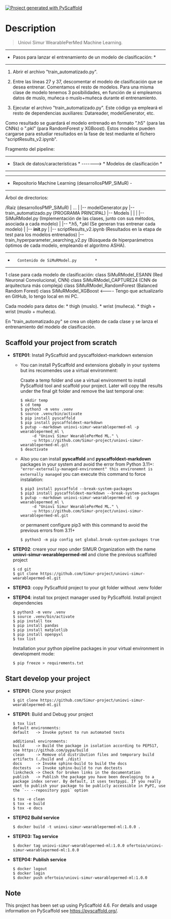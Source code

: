 <!-- These are examples of badges you might want to add to your README:
     please update the URLs accordingly

[![Built Status](https://api.cirrus-ci.com/github/<USER>/uniovi-simur-wearablepermed-ml.svg?branch=main)](https://cirrus-ci.com/github/<USER>/uniovi-simur-wearablepermed-ml)
[![ReadTheDocs](https://readthedocs.org/projects/uniovi-simur-wearablepermed-ml/badge/?version=latest)](https://uniovi-simur-wearablepermed-ml.readthedocs.io/en/stable/)
[![Coveralls](https://img.shields.io/coveralls/github/<USER>/uniovi-simur-wearablepermed-ml/main.svg)](https://coveralls.io/r/<USER>/uniovi-simur-wearablepermed-ml)
[![PyPI-Server](https://img.shields.io/pypi/v/uniovi-simur-wearablepermed-ml.svg)](https://pypi.org/project/uniovi-simur-wearablepermed-ml/)
[![Conda-Forge](https://img.shields.io/conda/vn/conda-forge/uniovi-simur-wearablepermed-ml.svg)](https://anaconda.org/conda-forge/uniovi-simur-wearablepermed-ml)
[![Monthly Downloads](https://pepy.tech/badge/uniovi-simur-wearablepermed-ml/month)](https://pepy.tech/project/uniovi-simur-wearablepermed-ml)
[![Twitter](https://img.shields.io/twitter/url/http/shields.io.svg?style=social&label=Twitter)](https://twitter.com/uniovi-simur-wearablepermed-ml)
-->

[![Project generated with PyScaffold](https://img.shields.io/badge/-PyScaffold-005CA0?logo=pyscaffold)](https://pyscaffold.org/)

# Description

> Uniovi Simur WearablePerMed Machine Learning.

*********************************************************************
* Pasos para lanzar el entrenamiento de un modelo de clasificación: *
*********************************************************************

1. Abrir el archivo "train_automatizado.py".

2. Entre las líneas 27 y 37, descomentar el modelo de clasificación que se desea entrenar. Comentamos
   el resto de modelos. Para una misma clase de modelo tenemos 3 posibilidades, en función de si
   empleamos datos de muslo, muñeca o muslo+muñeca durante el entrenamiento.

3. Ejecutar el archivo "train_automatizado.py". Este código ya empleará el resto de dependencias auxiliares:
   Datareader, modelGenerator, etc.

Como resultado se guardará el modelo entrenado en formato ".h5" (para las CNNs) o ".pkl" (para RandomForest y XGBoost).
Estos modelos pueden cargarse para estudiar resultados en la fase de test mediante el fichero "scriptResults_v2.ipynb".

Fragmento del pipeline:

**********************************           **********************************
* Stack de datos/características *  -------> *    Modelos de clasificación    *
**********************************           **********************************


-------------------------------------------------------
- Repositorio Machine Learning (desarrollosPMP_SiMuR) -
-------------------------------------------------------

Árbol de directorios:

/Raíz (desarrollosPMP_SiMuR)
|
…
|
|-- modelGenerator.py
|-- train_automatizado.py (PROGRAMA PRINCIPAL)
|-- Models
|	|
|	|-- SiMuRModel.py  (Implementación de las clases, junto con sus métodos, asociada a cada modelo)
|	|-- *.h5, *.pkl    (Se generan tras entrenar cada modelo)
|	|-- __init__.py
|
|-- scriptResults_v2.ipynb (Resultados en la etapa de test para los modelos entrenados)
|-- train_hyperparameter_searching_v2.py (Búsqueda de hiperparámetros óptimos de cada modelo, empleando
					  el algoritmo ASHA).


*******************************************
*       Contenido de SiMuRModel.py        *
*******************************************

1 clase para cada modelo de clasificación:
	class SiMuRModel_ESANN        (Red Neuronal Convolucional, CNN)
	class SiMuRModel_CAPTURE24    (CNN de arquitectura más compleja)
	class SiMuRModel_RandomForest (Balanced Random Forest)
	class SiMuRModel_XGBoost <---- Tengo que actualizarlo en GitHub, lo tengo local en mi PC.

Cada modelo para datos de:
	* thigh (muslo).
	* wrist (muñeca).
	* thigh + wrist (muslo + muñeca).

En "train_automatizado.py" se crea un objeto de cada clase y se lanza el entrenamiento del modelo
de clasificación.

<!-- pyscaffold-notes -->

## Scaffold your project from scratch

- **STEP01**: Install PyScaffold and pyscaffoldext-markdown extension

     - You can install PyScaffold and extensions globally in your systems but ins recomendes use a virtual environment:

          Craate a temp folder and use a virtual environment to install PyScaffold tool and scaffold your project. Later will copy the results under the final git folder and remove the last temporal one:

          ```
          $ mkdir temp
          $ cd temp
          $ python3 -m venv .venv
          $ source .venv/bin/activate
          $ pip install pyscaffold
          $ pip install pyscaffoldext-markdown
          $ putup --markdown uniovi-simur-wearablepermed-ml -p wearablepermed_ml \
               -d "Uniovi Simur WearablePerMed ML." \
               -u https://github.com/Simur-project/uniovi-simur-wearablepermed-ml.git
          $ deactivate               
          ```

     - Also you can install **pyscaffold** and **pyscaffoldext-markdown** packages in your system and avoid the error from Python 3.11+: ```"error-externally-managed-environment" this environemnt is externally managed``` you can execute this command to force instalation:

          ```
          $ pip3 install pyscaffold --break-system-packages
          $ pip3 install pyscaffoldext-markdown --break-system-packages
          $ putup --markdown uniovi-simur-wearablepermed-ml -p wearablepermed_ml \
               -d "Uniovi Simur WearablePerMed ML." \
               -u https://github.com/Simur-project/uniovi-simur-wearablepermed-ml.git
          ```

          or permanent configure pip3 with this command to avoid the previous errors from 3.11+

          ```
          $ python3 -m pip config set global.break-system-packages true
          ```

- **STEP02**: creare your repo under SIMUR Organization with the name **uniovi-simur-wearablepermed-ml** and clone the previous scaffoled project

     ```
     $ cd git
     $ git clone https://github.com/Simur-project/uniovi-simur-wearablepermed-ml.git
     ```

- **STEP03**: copy PyScaffold project to your git folder without .venv folder

- **STEP04**: install tox project manager used by PyScaffold. Install project dependencies
     ```
     $ python3 -m venv .venv
     $ source .venv/bin/activate
     $ pip install tox
     $ pip install pandas
     $ pip install matplotlib
     $ pip install openpyxl
     $ tox list
     ```

     Installation your python pipeline packages in your virtual environment in development mode:

     ```
     $ pip freeze > requirements.txt
     ```
## Start develop your project
- **STEP01**: Clone your project
     ```
     $ git clone https://github.com/Simur-project/uniovi-simur-wearablepermed-ml.git
     ```

- **STEP01**: Build and Debug your project
     ```
     $ tox list
     default environments:
     default   -> Invoke pytest to run automated tests

     additional environments:
     build     -> Build the package in isolation according to PEP517, see https://github.com/pypa/build
     clean     -> Remove old distribution files and temporary build artifacts (./build and ./dist)
     docs      -> Invoke sphinx-build to build the docs
     doctests  -> Invoke sphinx-build to run doctests
     linkcheck -> Check for broken links in the documentation
     publish   -> Publish the package you have been developing to a package index server. By default, it uses testpypi. If you really want to publish your package to be publicly accessible in PyPI, use the `-- --repository pypi` option
     ```

     ```
     $ tox -e clean
     $ tox -e build
     $ tox -e docs
     ```

- **STEP02 Build service**
     ```
     $ docker build -t uniovi-simur-wearablepermed-ml:1.0.0 .
     ```

- **STEP03: Tag service**
     ```
     $ docker tag uniovi-simur-wearablepermed-ml:1.0.0 ofertoio/uniovi-simur-wearablepermed-ml:1.0.0
     ```

- **STEP04: Publish service**
     ```
     $ docker logout
     $ docker login
     $ docker push ofertoio/uniovi-simur-wearablepermed-ml:1.0.0
     ```

## Note

This project has been set up using PyScaffold 4.6. For details and usage
information on PyScaffold see https://pyscaffold.org/.
